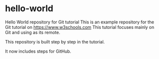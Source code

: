 # hello-world
Hello World repository for Git tutorial
This is an example repository for the Git tutorial on https://www.w3schools.com
This tutorial focuses mainly on Git and using as its remote.

This repository is built step by step in the tutorial.

It now includes steps for GitHub.
